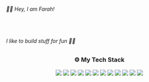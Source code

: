 <!-- <img src="https://raw.githubusercontent.com/auorra/auorra/master/banner7.svg" width="1000px"> -->

<!-- <h3>Hey, I am Farah. I am a Frontend Developer who loves to design and develop experiences.</h3> -->

<!-- <h4>List of things I have tried:</h4>

```
🖌 Drawing;
🏸 Playing Badminton in High School;
👩 Answered phone calls as Receptionist / Office Administrator;
✈ Ensured safety of passengers (with offering lots of wine) as a Flight Attendant;
📚 Searched for books of all genres for everyone;
👗 Put together different looks and styles for women of all ages to try out;
🤸‍♀️ Helped folks get fit by signing up for workouts;
🎨 Studied Makeup Artistry and hair styling;
💄 Helped glam up ladies for special occasions;
``` -->

<h6>👋🏽 Hey, I am Farah!</h6> <br>
<h6>I like to build stuff for fun 💃🏽</h6>

<!-- 👋🏽 Hi, I am Farah! <br>
👩🏽‍💻 Currently working on something cool; <br>
📚 Learning everything about JavaScript, Vue, Data Structures and Algorithms;<br>
🛠 Building projects using HTML, CSS & JavaScript;<br> -->



<h3 align="center">⚙ My Tech Stack</h3>

<p align="center">
<img src="https://img.shields.io/badge/HTML5-E34F26?style=for-the-badge&logo=html5&logoColor=white">
<img src="https://img.shields.io/badge/CSS3-1572B6?style=for-the-badge&logo=css3&logoColor=white">
<img src="https://img.shields.io/badge/Bootstrap-563D7C?style=for-the-badge&logo=bootstrap&logoColor=white">
<img src="https://img.shields.io/badge/JavaScript-F7DF1E?style=for-the-badge&logo=javascript&logoColor=black">
<img src="https://img.shields.io/badge/Vue.js-35495E?style=for-the-badge&logo=vuedotjs&logoColor=4FC08D">
<img src="https://img.shields.io/badge/Node.js-339933?style=for-the-badge&logo=nodedotjs&logoColor=white">
<img src="https://img.shields.io/badge/Express.js-000000?style=for-the-badge&logo=express&logoColor=white">
<img src="https://img.shields.io/badge/eslint-3A33D1?style=for-the-badge&logo=eslint&logoColor=white">
<img src="https://img.shields.io/badge/prettier-1A2C34?style=for-the-badge&logo=prettier&logoColor=F7BA3E">  
<img src="https://img.shields.io/badge/npm-CB3837?style=for-the-badge&logo=npm&logoColor=white">
<img src="https://img.shields.io/badge/Visual_Studio_Code-0078D4?style=for-the-badge&logo=visual%20studio%20code&logoColor=white">
<img src="https://img.shields.io/badge/Figma-F24E1E?style=for-the-badge&logo=figma&logoColor=white">
</p>




<!-- ![Auorra's GitHub stats](https://github-readme-stats.vercel.app/api?username=auorra&show_icons=true&theme=radical)
![](https://komarev.com/ghpvc/?username=auorra&color=green)

auorra/auorra is a ✨ special ✨ repository because its `README.md` (this file) appears on your GitHub profile.
You can click the Preview link to take a look at your changes. -->



